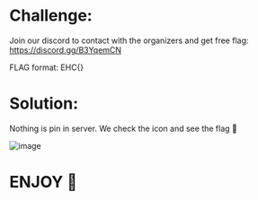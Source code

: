 # Challenge:

Join our discord to contact with the organizers and get free flag: https://discord.gg/B3YqemCN

FLAG format: EHC{}

# Solution:

Nothing is pin in server. We check the icon and see the flag 🚩

![image](https://github.com/Katsumi1012/CTF/assets/90083485/bb7a2110-41c7-479c-ad8c-81b056565e2e)

# ENJOY 🤡
